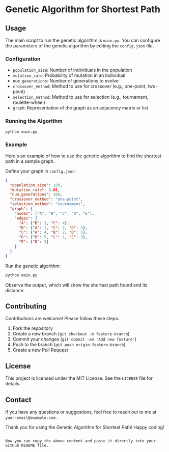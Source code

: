 
# Genetic Algorithm for Shortest Path

## Usage

The main script to run the genetic algorithm is `main.py`. You can configure the parameters of the genetic algorithm by editing the `config.json` file.

### Configuration

- `population_size`: Number of individuals in the population
- `mutation_rate`: Probability of mutation in an individual
- `num_generations`: Number of generations to evolve
- `crossover_method`: Method to use for crossover (e.g., one-point, two-point)
- `selection_method`: Method to use for selection (e.g., tournament, roulette-wheel)
- `graph`: Representation of the graph as an adjacency matrix or list

### Running the Algorithm

```bash
python main.py
```

### Example

Here's an example of how to use the genetic algorithm to find the shortest path in a sample graph.

Define your graph in `config.json`:

```json
{
  "population_size": 100,
  "mutation_rate": 0.01,
  "num_generations": 200,
  "crossover_method": "one-point",
  "selection_method": "tournament",
  "graph": {
    "nodes": ["A", "B", "C", "D", "E"],
    "edges": {
      "A": {"B": 1, "C": 4},
      "B": {"A": 1, "C": 2, "D": 5},
      "C": {"A": 4, "B": 2, "D": 1},
      "D": {"B": 5, "C": 1, "E": 3},
      "E": {"D": 3}
    }
  }
}
```

Run the genetic algorithm:

```bash
python main.py
```

Observe the output, which will show the shortest path found and its distance.

## Contributing

Contributions are welcome! Please follow these steps:

1. Fork the repository
2. Create a new branch (`git checkout -b feature-branch`)
3. Commit your changes (`git commit -am 'Add new feature'`)
4. Push to the branch (`git push origin feature-branch`)
5. Create a new Pull Request

## License

This project is licensed under the MIT License. See the `LICENSE` file for details.

## Contact

If you have any questions or suggestions, feel free to reach out to me at `your-email@example.com`.

Thank you for using the Genetic Algorithm for Shortest Path! Happy coding!
```

Now you can copy the above content and paste it directly into your GitHub README file.
